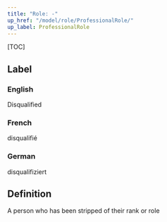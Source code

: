 ```yaml
---
title: "Role: -"
up_href: "/model/role/ProfessionalRole/"
up_label: ProfessionalRole
---
```


[TOC]

## Label

### English
Disqualified

### French
disqualifié

### German
disqualifiziert

## Definition
A person who has been stripped of their rank or role
